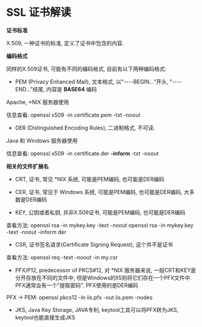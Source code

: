 # SSL 证书解读

**证书标准**

X.509, 一种证书的标准, 定义了证书中包含的内容.


**编码格式**

同样的X.509证书, 可能有不同的编码格式, 目前有以下两种编码格式:

- PEM (Privacy Enhanced Mail), 文本格式, 以"----BEGIN..."开头, "----END..."结尾,
内容是 **BASE64** 编码

Apache, *NIX 服务器使用

信息查看: openssl x509 -in certificate.pem -txt -noout

- DER (Distinguished Encoding Rules), 二进制格式, 不可读.

Java 和 Windows 服务器使用

信息查看: openssl x509 -in certificate.der **-inform** -txt -noout

**相关的文件扩展名**

- CRT, 证书, 常见 *NIX 系统, 可能是PEM编码, 也可能是DER编码

- CER, 证书, 常见于 Windows 系统, 可能是PEM编码, 也可能是DER编码, 大多数是DER编码

- KEY, 公钥或者私钥, 并非X.509证书, 可能是PEM编码, 也可能是DER编码

查看方法: openssl rsa -in mykey.key -text -noout
        openssl rsa -in mykey.key -text -noout -inform der

- CSR, 证书签名请求(Certificate Signing Request), 这个并不是证书

查看方法: openssl req -text -noout -in my.csr

- PFX/P12, predecessor of PKCS#12, 对 *NIX 服务器来说, 一般CRT和KEY是分开存放在不同的文件中, 
但是Windows的IIS则将它们存在一个PFX文件中.  PFX通常会有一个"提取密码". PFX使用的是DER编码

PFX -> PEM: openssl pkcs12 -in iis.pfx -out iis.pem -nodes

- JKS, Java Key Storage, JAVA专利, keytool工具可以将PFX转为JKS, keytool也能直接生成JKS
